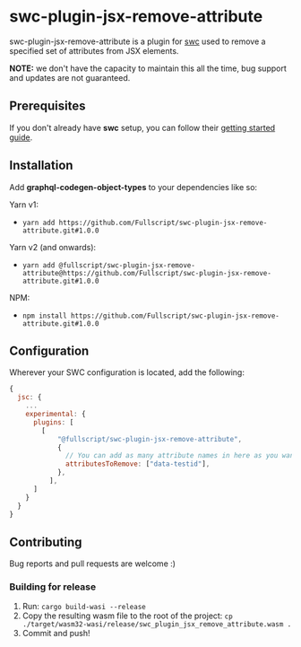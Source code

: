 # swc-plugin-jsx-remove-attribute

swc-plugin-jsx-remove-attribute is a plugin for [swc](https://swc.rs/) used to remove a specified set of attributes from JSX elements.

**NOTE:** we don't have the capacity to maintain this all the time, bug support and updates are not guaranteed.

## Prerequisites

If you don't already have **swc** setup, you can follow their [getting started guide](https://swc.rs/docs/getting-started).

## Installation
Add **graphql-codegen-object-types** to your dependencies like so:

Yarn v1:
- `yarn add https://github.com/Fullscript/swc-plugin-jsx-remove-attribute.git#1.0.0`

Yarn v2 (and onwards):
- `yarn add @fullscript/swc-plugin-jsx-remove-attribute@https://github.com/Fullscript/swc-plugin-jsx-remove-attribute.git#1.0.0`

NPM:
- `npm install https://github.com/Fullscript/swc-plugin-jsx-remove-attribute.git#1.0.0`

## Configuration

Wherever your SWC configuration is located, add the following:
```js
{
  jsc: {
    ...
    experimental: {
      plugins: [
        [
            "@fullscript/swc-plugin-jsx-remove-attribute",
            {
              // You can add as many attribute names in here as you want
              attributesToRemove: ["data-testid"],
            },
          ],
      ]
    }
  }
}
```

## Contributing

Bug reports and pull requests are welcome :)

### Building for release

1. Run: `cargo build-wasi --release`
2. Copy the resulting wasm file to the root of the project:
`cp ./target/wasm32-wasi/release/swc_plugin_jsx_remove_attribute.wasm .`
3. Commit and push!


